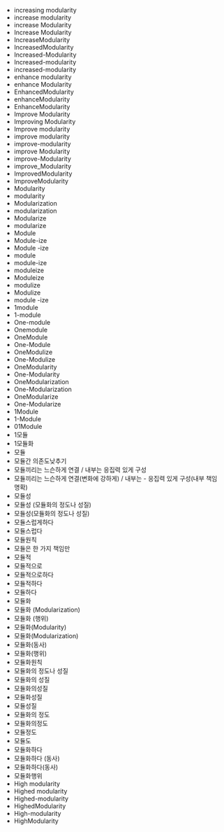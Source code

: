 ﻿- increasing modularity
- increase modularity
- increase Modularity
- Increase Modularity
- IncreaseModularity
- IncreasedModularity
- Increased-Modularity
- Increased-modularity
- increased-modularity
- enhance modularity
- enhance Modularity
- EnhancedModularity
- enhanceModularity
- EnhanceModularity
- Improve Modularity
- Improving Modularity
- Improve modularity
- improve modularity
- improve-modularity
- improve Modularity
- improve-Modularity
- improve_Modularity
- ImprovedModularity
- ImproveModularity
- Modularity
- modularity
- Modularization
- modularization
- Modularize
- modularize
- Module
- Module-ize
- Module -ize
- module
- module-ize
- moduleize
- Moduleize
- modulize
- Modulize
- module -ize
- 1module
- 1-module
- One-module
- Onemodule
- OneModule
- One-Module
- OneModulize
- One-Modulize
- OneModularity
- One-Modularity
- OneModularization
- One-Modularization
- OneModularize
- One-Modularize
- 1Module
- 1-Module
- 01Module
- 1모듈
- 1모듈화
- 모듈
- 모듈간 의존도낮추기
- 모듈끼리는 느슨하게 연결 / 내부는 응집력 있게 구성
- 모듈끼리는 느슨하게 연결(변화에 강하게) / 내부는 - 응집력 있게 구성(내부 책임 명확)
- 모듈성
- 모듈성 (모듈화의 정도나 성질)
- 모듈성(모듈화의 정도나 성질)
- 모듈스럽게하다
- 모듈스럽다
- 모듈원칙
- 모듈은 한 가지 책임만
- 모듈적
- 모듈적으로
- 모듈적으로하다
- 모듈적하다
- 모듈하다
- 모듈화
- 모듈화 (Modularization)
- 모듈화 (행위)
- 모듈화(Modularity)
- 모듈화(Modularization)
- 모듈화(동사)
- 모듈화(행위)
- 모듈화원칙
- 모듈화의 정도나 성질
- 모듈화의 성질
- 모듈화의성질
- 모듈화성질
- 모듈성질
- 모듈화의 정도
- 모듈화의정도
- 모듈정도
- 모듈도
- 모듈화하다
- 모듈화하다 (동사)
- 모듈화하다(동사)
- 모듈화행위
- High modularity
- Highed modularity
- Highed-modularity
- HighedModularity
- High-modularity
- HighModularity